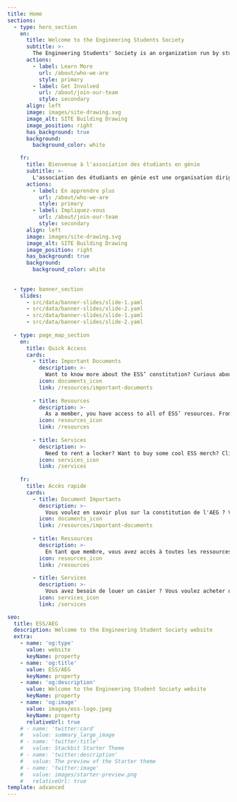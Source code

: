 ```yaml
---
title: Home
sections:
  - type: hero_section
    en:
      title: Welcome to the Engineering Students Society 
      subtitle: >- 
        The Engineering Students' Society is an organization run by students, for students. Our aim is to provide you a uOttawa engineering student, with services, fun events, and much more! Want to know more? Click below for more information!
      actions:
        - label: Learn More
          url: /about/who-we-are
          style: primary
        - label: Get Involved
          url: /about/join-our-team
          style: secondary
      align: left
      image: images/site-drawing.svg
      image_alt: SITE Building Drawing
      image_position: right
      has_background: true
      background:
        background_color: white

    fr:
      title: Bienvenue à l'association des étudiants en génie
      subtitle: >- 
        L'association des étudiants en génie est une organisation dirigée par des étudiants, pour des étudiants. Notre objectif est de vous fournir, en tant qu'étudiant en génie de l'Université d'Ottawa, des services, des événements amusants, et bien plus encore ! Vous voulez en savoir plus ? Cliquez ci-dessous pour plus d'informations !
      actions:
        - label: En apprendre plus
          url: /about/who-we-are
          style: primary
        - label: Impliquez-vous
          url: /about/join-our-team
          style: secondary
      align: left
      image: images/site-drawing.svg
      image_alt: SITE Building Drawing
      image_position: right
      has_background: true
      background:
        background_color: white
        
        
  - type: banner_section
    slides:
      - src/data/banner-slides/slide-1.yaml
      - src/data/banner-slides/slide-2.yaml
      - src/data/banner-slides/slide-1.yaml
      - src/data/banner-slides/slide-2.yaml
  
  - type: page_map_section
    en:
      title: Quick Access
      cards:
        - title: Important Documents
          description: >-
            Want to know more about the ESS’ constitution? Curious about our internal operations? Click here to access all the ESS’ most important documents!
          icon: documents_icon
          link: /resources/important-documents
  
        - title: Resources
          description: >-
            As a member, you have access to all of ESS’ resources. From accessibility to scholarships, we want to do what we can to help you out. Click here for more information.
          icon: resources_icon
          link: /resources
          
        - title: Services
          description: >-
            Need to rent a locker? Want to buy some cool ESS merch? Click here to learn about the services available to you as an ESS member!
          icon: services_icon
          link: /services
          
    fr:
      title: Accès rapide
      cards:
        - title: Document Importants
          description: >-
            Vous voulez en savoir plus sur la constitution de l'AEG ? Vous êtes curieux de connaître notre fonctionnement interne ? Cliquez ici pour accéder à tous les documents les plus importants de l'AEG !
          icon: documents_icon
          link: /resources/important-documents
  
        - title: Ressources
          description: >-
            En tant que membre, vous avez accès à toutes les ressources de l'AEG. De l'accessibilité aux bourses d'études, nous voulons faire tout ce qui est en notre pouvoir pour vous aider. Cliquez ici pour plus d'informations.
          icon: resources_icon
          link: /resources
          
        - title: Services
          description: >-
            Vous avez besoin de louer un casier ? Vous voulez acheter des produits de l'AEG ? Cliquez ici pour en savoir plus sur les services qui vous sont offerts en tant que membre de l'AEG !
          icon: services_icon
          link: /services    

seo:
  title: ESS/AEG
  description: Welcome to the Engineering Student Society website
  extra:
    - name: 'og:type'
      value: website
      keyName: property
    - name: 'og:title'
      value: ESS/AEG
      keyName: property
    - name: 'og:description'
      value: Welcome to the Engineering Student Society website
      keyName: property
    - name: 'og:image'
      value: images/ess-logo.jpeg
      keyName: property
      relativeUrl: true
    # - name: 'twitter:card'
    #   value: summary_large_image
    # - name: 'twitter:title'
    #   value: Stackbit Starter Theme
    # - name: 'twitter:description'
    #   value: The preview of the Starter theme
    # - name: 'twitter:image'
    #   value: images/starter-preview.png
    #   relativeUrl: true
template: advanced
---
```


